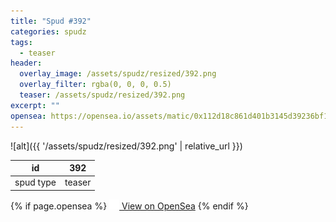 ```yaml
---
title: "Spud #392"
categories: spudz
tags:
  - teaser
header:
  overlay_image: /assets/spudz/resized/392.png
  overlay_filter: rgba(0, 0, 0, 0.5)
  teaser: /assets/spudz/resized/392.png
excerpt: ""
opensea: https://opensea.io/assets/matic/0x112d18c861d401b3145d39236bf149f01e18beed/392
---
```

![alt]({{ '/assets/spudz/resized/392.png' | relative_url }})

| id | 392 |
|-|-|
| spud type | teaser |

{% if page.opensea %}
<a href="{{page.opensea}}" class="btn btn--info" onclick="window.open(this.href, '_blank'); return false;"><img src="/assets/images/opensea.svg" width="16px"><span>  View on OpenSea</span></a>
{% endif %}
